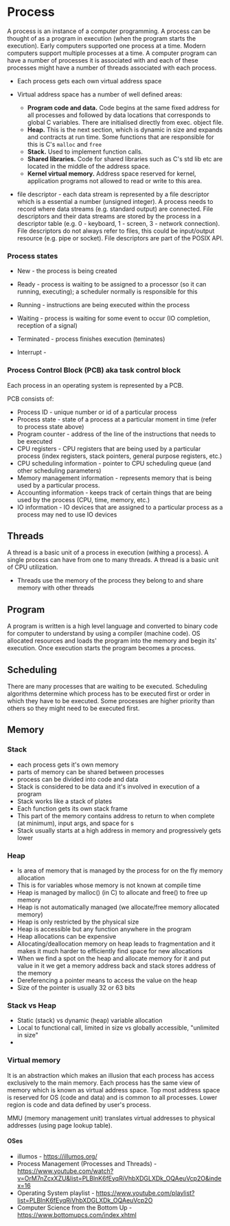 # Process

A process is an instance of a computer programming. A process can be thought of
as a program in execution (when the program starts the execution). Early
computers supported one process at a time. Modern computers support multiple
processes at a time. A computer program can have a number of processes it is
associated with and each of these processes might have a number of threads
associated with each process.

- Each process gets each own virtual address space
- Virtual address space has a number of well defined areas:
  - **Program code and data.** Code begins at the same fixed address for all
    processes and followed by data locations that corresponds to global C
    variables. There are initialised directly from exec. object file. 
  - **Heap.** This is the next section, which is dynamic in size and expands and
    contracts at run time. Some functions that are responsible for this is C's
    `malloc` and `free`
  - **Stack.** Used to implement function calls.
  - **Shared libraries.** Code for shared libraries such as C's std lib etc are
    located in the middle of the address space. 
  - **Kernel virtual memory.** Address space reserved for kernel, application
    programs not allowed to read or write to this area.

- file descriptor - each data stream is represented by a file descriptor which
  is a essential a number (unsigned integer). A process needs to record where
  data streams (e.g. standard output) are connected. File descriptors and their
  data streams are stored by the process in a descriptor table (e.g. 0 -
  keyboard, 1 - screen, 3 - network connection). File descriptors do not always
  refer to files, this could be input/output resource (e.g. pipe or socket).
  File descriptors are part of the POSIX API.

### Process states

- New - the process is being created
- Ready - process is waiting to be assigned to a processor (so it can running,
  executing); a scheduler normally is responsible for this
- Running - instructions are being executed within the process
- Waiting - process is waiting for some event to occur (IO completion, reception
  of a signal)
- Terminated - process finishes execution (teminates)

- Interrupt - 

### Process Control Block (PCB) aka task control block

Each process in an operating system is represented by a PCB. 

PCB consists of:

- Process ID - unique number or id of a particular process
- Process state - state of a process at a particular moment in time (refer to
  process state above)
- Program counter - address of the line of the instructions that needs to be
  executed
- CPU registers - CPU registers that are being used by a particular process
  (index registers, stack pointers, general purpose registers, etc.)
- CPU scheduling information - pointer to CPU scheduling queue (and other
  scheduling parameters)
- Memory management information - represents memory that is being used by a
  particular process.
- Accounting information - keeps track of certain things that are being used by
  the process (CPU, time, memory, etc.)
- IO information - IO devices that are assigned to a particular process as a
  process may ned to use IO devices

## Threads

A thread is a basic unit of a process in execution (withing a process). A single
process can have from one to many threads. A thread is a basic unit of CPU
utilization.

- Threads use the memory of the process they belong to and share memory with
  other threads

## Program

A program is written is a high level language and converted to binary code for
computer to understand by using a compiler (machine code). OS allocated
resources and loads the program into the memory and begin its' execution. Once
execution starts the program becomes a process.

## Scheduling

There are many processes that are waiting to be executed. Scheduling algorithms
determine which process has to be executed first or order in which they have to
be executed. Some processes are higher priority than others so they might need
to be executed first. 

## Memory

### Stack

- each process gets it's own memory
- parts of memory can be shared between processes
- process can be divided into code and data
- Stack is considered to be data and it's involved in execution of a program
- Stack works like a stack of plates
- Each function gets its own stack frame
- This part of the memory contains address to return to when complete (at minimum), input args, and space for s
- Stack usually starts at a high address in memory and progressively gets lower

### Heap

- Is area of memory that is managed by the process for on the fly memory allocation
- This is for variables whose memory is not known at compile time
- Heap is managed by malloc() (in C) to allocate and free() to free up memory
- Heap is not automatically managed (we allocate/free memory allocated memory)
- Heap is only restricted by the physical size 
- Heap is accessible but any function anywhere in the program
- Heap allocations can be expensive
- Allocating/deallocation memory on heap leads to fragmentation and it makes it
  much harder to efficiently find space for new allocations
- When we find a spot on the heap and allocate memory for it and put value in it
  we get a memory address back and stack stores address of the memory
- Dereferencing a pointer means to access the value on the heap
- Size of the pointer is usually 32 or 63 bits

### Stack vs Heap

- Static (stack) vs dynamic (heap) variable allocation
- Local to functional call, limited in size vs globally accessible, "unlimited in size"
- 

### Virtual memory

It is an abstraction which makes an illusion that each process has access
exclusively to the main memory. Each process has the same view of memory which
is known as virtual address space. Top most address space is reserved for OS
(code and data) and is common to all processes. Lower region is code and data
defined by user's process.

MMU (memory management unit) translates virtual addresses to physical addresses
(using page lookup table). 

#### OSes

- illumos - https://illumos.org/
- Process Management (Processes and Threads) -
  https://www.youtube.com/watch?v=OrM7nZcxXZU&list=PLBlnK6fEyqRiVhbXDGLXDk_OQAeuVcp2O&index=16
- Operating System playlist -
  https://www.youtube.com/playlist?list=PLBlnK6fEyqRiVhbXDGLXDk_OQAeuVcp2O
- Computer Science from the Bottom Up - https://www.bottomupcs.com/index.xhtml
